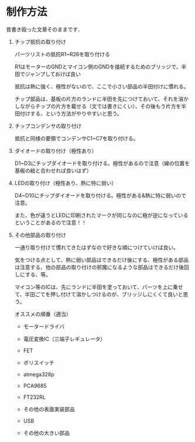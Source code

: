 # 制作方法

昔書き殴った文章そのままです．

1. チップ抵抗の取り付け

    パーツリストの抵抗R1~R26を取り付ける

    R1はモーターのGNDとマイコン側のGNDを接続するためのブリッジで、半田でジャンプしておけば良い

    抵抗は熱に強く、極性がないので、ここで小さい部品の半田付けに慣れる。

	チップ部品は、基板の片方のランドに半田を先につけておいて、それを溶かしながらチップの片方を載せる（文では書きにくい）、その後もう片方を半田付けする、という方法がやりやすいと思う。

2. チップコンデンサの取り付け

	 抵抗と同様の要領でコンデンサC1~C7を取り付ける。

3. ダイオードの取り付け（極性あり）

    D1~D3にチップダイオードを取り付ける。極性があるので注意（線の位置を基板の絵と合わせれば良いはず）

4. LEDの取り付け（極性あり、熱に特に弱い）

	D4~D10にチップダイオードを取り付ける。極性がある&熱に特に弱いので注意。

    また、色が違うとLEDに印刷されたマークが同じなのに極が逆になっているということがあるので注意！！

5. その他部品の取り付け

	 一通り取り付けて慣れてきたはずなので好きな順につけていけば良い。

	気をつける点として、熱に弱い部品はできるだけ後にする、極性がある部品は注意する、他の部品の取り付けの邪魔になるような部品はできるだけ後回しにする、等。

	マイコン等のICは、先にランドに半田を塗っておいて、パーツを上に乗せて、半田ごてを押し付けて溶かしつけるのが、ブリッジしにくくて良いと思う。

    オススメの順番（適当）

    - モータードライバ
    - 電圧変換IC（三端子レギュレータ）
    - FET
	- ポリスイッチ

    - atmega328p
    - PCA9685
    - FT232RL
	
    - その他の表面実装部品
	- USB
    - その他の大きい部品 
